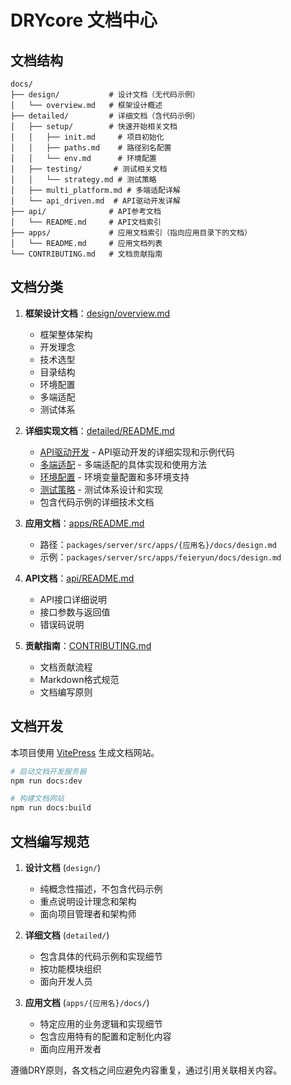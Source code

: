 # DRYcore 文档中心

## 文档结构

```
docs/
├── design/           # 设计文档（无代码示例）
│   └── overview.md   # 框架设计概述
├── detailed/         # 详细文档（含代码示例）
│   ├── setup/        # 快速开始相关文档
│   │   ├── init.md     # 项目初始化
│   │   ├── paths.md    # 路径别名配置
│   │   └── env.md      # 环境配置
│   ├── testing/       # 测试相关文档
│   │   └── strategy.md # 测试策略
│   ├── multi_platform.md # 多端适配详解
│   └── api_driven.md  # API驱动开发详解
├── api/              # API参考文档
│   └── README.md     # API文档索引
├── apps/             # 应用文档索引（指向应用目录下的文档）
│   └── README.md     # 应用文档列表
└── CONTRIBUTING.md   # 文档贡献指南
```

## 文档分类

1. **框架设计文档**：[design/overview.md](design/overview.md)
   - 框架整体架构
   - 开发理念
   - 技术选型
   - 目录结构
   - 环境配置
   - 多端适配
   - 测试体系

2. **详细实现文档**：[detailed/README.md](detailed/README.md)
   - [API驱动开发](detailed/api_driven.md) - API驱动开发的详细实现和示例代码
   - [多端适配](detailed/multi_platform.md) - 多端适配的具体实现和使用方法
   - [环境配置](detailed/setup/env.md) - 环境变量配置和多环境支持
   - [测试策略](detailed/testing/strategy.md) - 测试体系设计和实现
   - 包含代码示例的详细技术文档

3. **应用文档**：[apps/README.md](apps/README.md)
   - 路径：`packages/server/src/apps/{应用名}/docs/design.md`
   - 示例：`packages/server/src/apps/feieryun/docs/design.md`

4. **API文档**：[api/README.md](api/README.md)
   - API接口详细说明
   - 接口参数与返回值
   - 错误码说明

5. **贡献指南**：[CONTRIBUTING.md](CONTRIBUTING.md)
   - 文档贡献流程
   - Markdown格式规范
   - 文档编写原则

## 文档开发

本项目使用 [VitePress](https://vitepress.dev/) 生成文档网站。

```bash
# 启动文档开发服务器
npm run docs:dev

# 构建文档网站
npm run docs:build
```

## 文档编写规范

1. **设计文档** (`design/`)
   - 纯概念性描述，不包含代码示例
   - 重点说明设计理念和架构
   - 面向项目管理者和架构师

2. **详细文档** (`detailed/`)
   - 包含具体的代码示例和实现细节
   - 按功能模块组织
   - 面向开发人员

3. **应用文档** (`apps/{应用名}/docs/`)
   - 特定应用的业务逻辑和实现细节
   - 包含应用特有的配置和定制化内容
   - 面向应用开发者

遵循DRY原则，各文档之间应避免内容重复，通过引用关联相关内容。 